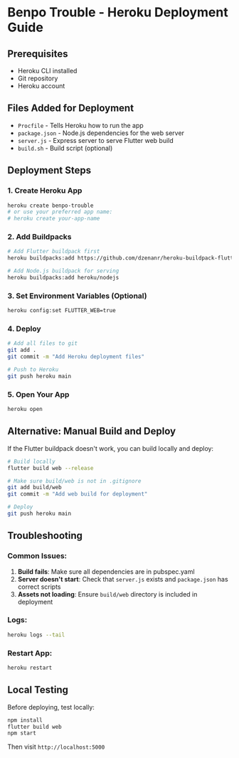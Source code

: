 # Benpo Trouble - Heroku Deployment Guide

## Prerequisites
- Heroku CLI installed
- Git repository
- Heroku account

## Files Added for Deployment
- `Procfile` - Tells Heroku how to run the app
- `package.json` - Node.js dependencies for the web server
- `server.js` - Express server to serve Flutter web build
- `build.sh` - Build script (optional)

## Deployment Steps

### 1. Create Heroku App
```bash
heroku create benpo-trouble
# or use your preferred app name:
# heroku create your-app-name
```

### 2. Add Buildpacks
```bash
# Add Flutter buildpack first
heroku buildpacks:add https://github.com/dzenanr/heroku-buildpack-flutter.git

# Add Node.js buildpack for serving
heroku buildpacks:add heroku/nodejs
```

### 3. Set Environment Variables (Optional)
```bash
heroku config:set FLUTTER_WEB=true
```

### 4. Deploy
```bash
# Add all files to git
git add .
git commit -m "Add Heroku deployment files"

# Push to Heroku
git push heroku main
```

### 5. Open Your App
```bash
heroku open
```

## Alternative: Manual Build and Deploy

If the Flutter buildpack doesn't work, you can build locally and deploy:

```bash
# Build locally
flutter build web --release

# Make sure build/web is not in .gitignore
git add build/web
git commit -m "Add web build for deployment"

# Deploy
git push heroku main
```

## Troubleshooting

### Common Issues:
1. **Build fails**: Make sure all dependencies are in pubspec.yaml
2. **Server doesn't start**: Check that `server.js` exists and `package.json` has correct scripts
3. **Assets not loading**: Ensure `build/web` directory is included in deployment

### Logs:
```bash
heroku logs --tail
```

### Restart App:
```bash
heroku restart
```

## Local Testing
Before deploying, test locally:
```bash
npm install
flutter build web
npm start
```

Then visit `http://localhost:5000` 
